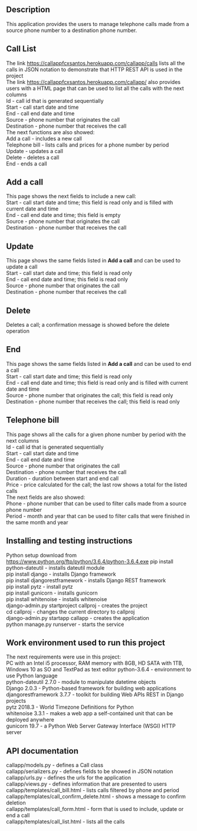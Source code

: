 Description
-----------
This application provides the users to manage telephone calls made from a source phone number to a destination phone number. 

Call List
---------
The link https://callappfcxsantos.herokuapp.com/callapp/calls lists all the calls in JSON notation to demonstrate that HTTP REST API is used in the project<br>
The link https://callappfcxsantos.herokuapp.com/callapp/ also provides users with a HTML page that can be used to list all the calls with the next columns<br>
Id - call id that is generated sequentially<br>
Start - call start date and time<br>
End - call end date and time<br>
Source - phone number that originates the call<br>
Destination - phone number that receives the call<br>
The next functions are also showed:<br>
Add a call - includes a new call<br>
Telephone bill - lists calls and prices for a phone number by period<br>
Update - updates a call<br>
Delete - deletes a call<br>
End - ends a call<br>

Add a call
----------
This page shows the next fields to include a new call:<br>
Start - call start date and time; this field is read only and is filled with current date and time<br>
End - call end date and time; this field is empty<br> 
Source - phone number that originates the call<br>
Destination - phone number that receives the call<br>

Update
------
This page shows the same fields listed in <b>Add a call</b> and can be used to update a call<br>
Start - call start date and time; this field is read only<br>
End - call end date and time; this field is read only<br> 
Source - phone number that originates the call<br>
Destination - phone number that receives the call<br>

Delete
------
Deletes a call; a confirmation message is showed before the delete operation<br>

End
---
This page shows the same fields listed in <b>Add a call</b> and can be used to end a call<br>
Start - call start date and time; this field is read only<br> 
End - call end date and time; this field is read only and is filled with current date and time<br> 
Source - phone number that originates the call; this field is read only<br> 
Destination - phone number that receives the call; this field is read only<br> 

Telephone bill
--------------
This page shows all the calls for a given phone number by period with the next columns<br>
Id - call id that is generated sequentially<br>
Start - call start date and time<br>
End - call end date and time<br>
Source - phone number that originates the call<br>
Destination - phone number that receives the call<br>
Duration - duration between start and end call<br>
Price - price calculated for the call; the last row shows a total for the listed calls<br>
The next fields are also showed:<br>
Phone - phone number that can be used to filter calls made from a source phone number<br>
Period - month and year that can be used to filter calls that were finished in the same month and year<br>

Installing and testing instructions
-----------------------------------
Python setup download from https://www.python.org/ftp/python/3.6.4/python-3.6.4.exe
pip install python-dateutil - installs dateutil module<br>
pip install django - installs Django framework<br>
pip install djangorestframework - installs Django REST framework<br>
pip install pytz - install pytz<br>
pip install gunicorn - installs gunicorn <br>
pip install whitenoise - installs whitenoise<br>
django-admin.py startproject callproj - creates the project<br>
cd callproj - changes the current directory to callproj<br>
django-admin.py startapp callapp - creates the application<br>
python manage.py runserver - starts the service<br>

Work environment used to run this project 
-----------------------------------------
The next requirements were use in this project:<br>
PC with an Intel i5 processor, RAM memory with 8GB, HD SATA with 1TB, Windows 10 as SO and TextPad as text editor
python-3.6.4 - environment to use Python language<br>
python-dateutil 2.7.0 - module to manipulate datetime objects<br>
Django 2.0.3 - Python-based framework for building web applications<br>
djangorestframework 3.7.7 - toolkit for building Web APIs REST in Django projects<br>
pytz 2018.3 - World Timezone Definitions for Python<br>
whitenoise 3.3.1 - makes a web app a self-contained unit that can be deployed anywhere<br>
gunicorn 19.7 - a Python Web Server Gateway Interface (WSGI) HTTP server<br>

API documentation
-----------------
callapp/models.py - defines a Call class<br>
callapp/serializers.py - defines fields to be showed in JSON notation<br>
callapp/urls.py - defines the urls for the application<br>
callapp/views.py - defines information that are presented to users<br>
callapp/templates/call_bill.html - lists calls filtered by phone and period<br>
callapp/templates/call_confirm_delete.html - shows a message to confirm deletion<br>
callapp/templates/call_form.html - form that is used to include, update or end a call<br>
callapp/templates/call_list.html - lists all the calls<br>
